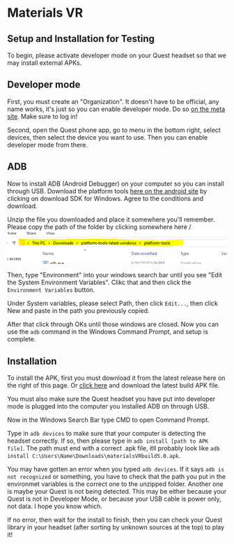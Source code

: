 # Materials VR

## Setup and Installation for Testing

To begin, please activate developer mode on your Quest headset so that we may install external APKs.

## Developer mode

First, you must create an "Organization". It doesn't have to be official, any name works, it's just so you can enable developer mode. Do so [on the meta site](https://dashboard.oculus.com/organizations/create/). Make sure to log in!

Second, open the Quest phone app, go to menu in the bottom right, select devices, then select the device you want to use. Then you can enable developer mode from there.

## ADB

Now to install ADB (Android Debugger) on your computer so you can install through USB. Download the platform tools [here on the android site](https://developer.android.com/tools/releases/platform-tools#downloads) by clicking on download SDK for Windows. Agree to the conditions and download.

Unzip the file you downloaded and place it somewhere you'll remember. Please copy the path of the folder by clicking somewhere here \/
![Click the path of the folder](image.png)

Then, type "Environment" into your windows search bar until you see "Edit the System Environment Variables". Clikc that and then click the `Environment Variables` button.

Under System variables, please select Path, then click `Edit...`, then click New and paste in the path you previously copied.

After that click through OKs until those windows are closed. Now you can use the ``adb`` command in the Windows Command Prompt, and setup is complete.

## Installation

To install the APK, first you must download it from the latest release here on the right of this page. Or [click here](https://github.com/redassser/MaterialsVR/releases) and download the latest build APK file.

You must also make sure the Quest headset you have put into developer mode is plugged into the computer you installed ADB on through USB.

Now in the Windows Search Bar type CMD to open Command Prompt.

Type in `adb devices` to make sure that your computer is detecting the headset correctly. If so, then please type in `adb install [path to APK file]`. The path must end with a correct .apk file, itll probably look like `adb install C:\Users\Name\Downloads\materialsVRbuild5.0.apk`.

You may have gotten an error when you typed `adb devices`. If it says `adb is not recognized` or something, you have to check that the path you put in the environmet variables is the correct one to the unzipped folder. Another one is maybe your Quest is not being detected. This may be either because your Quest is not in Developer Mode, or because your USB cable is power only, not data. I hope you know which.

If no error, then wait for the install to finish, then you can check your Quest library in your headset (after sorting by unknown sources at the top) to play it!
